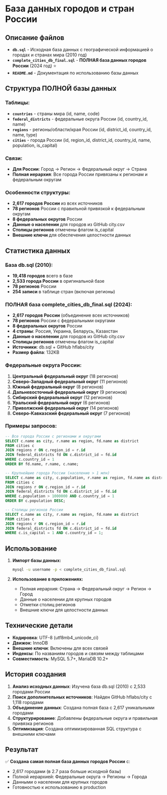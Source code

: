 # База данных городов и стран России

## Описание файлов
- **`db.sql`** - Исходная база данных с географической информацией о городах и странах мира (2010 год)
- **`complete_cities_db_final.sql`** - **ПОЛНАЯ база данных городов России** (2024 год) ⭐
- **`README.md`** - Документация по использованию базы данных

## Структура ПОЛНОЙ базы данных

### Таблицы:
- **`countries`** - страны мира (id, name, code)
- **`federal_districts`** - федеральные округа России (id, country_id, name)
- **`regions`** - регионы/области/края России (id, district_id, country_id, name, type)
- **`cities`** - города России (id, region_id, district_id, country_id, name, population, is_capital)

### Связи:
- **Для России**: Город → Регион → Федеральный округ → Страна
- **Полная иерархия**: Все города России привязаны к регионам и федеральным округам

### Особенности структуры:
- **2,617 городов России** из всех источников
- **78 регионов** России с правильной привязкой к федеральным округам
- **8 федеральных округов** России
- **Данные о населении** для городов из GitHub city.csv
- **Столицы регионов** отмечены флагом is_capital
- **Внешние ключи** для обеспечения целостности данных

## Статистика данных

### База db.sql (2010):
- **19,418 городов** всего в базе
- **2,533 города России** в оригинальной базе
- **78 регионов** России
- **254 записи** в таблице стран (включая регионы)

### ПОЛНАЯ база complete_cities_db_final.sql (2024):
- **2,617 городов России** (объединение всех источников)
- **78 регионов** России с федеральными округами
- **8 федеральных округов** России
- **4 страны**: Россия, Украина, Беларусь, Казахстан
- **Данные о населении** для городов из GitHub city.csv
- **Столицы регионов** отмечены флагом is_capital
- **Источники**: db.sql + GitHub hflabs/city
- **Размер файла**: 132KB

### Федеральные округа России:
1. **Центральный федеральный округ** (18 регионов)
2. **Северо-Западный федеральный округ** (11 регионов)
3. **Южный федеральный округ** (8 регионов)
4. **Дальневосточный федеральный округ** (9 регионов)
5. **Сибирский федеральный округ** (12 регионов)
6. **Уральский федеральный округ** (6 регионов)
7. **Приволжский федеральный округ** (14 регионов)
8. **Северо-Кавказский федеральный округ** (7 регионов)

### Примеры запросов:

```sql
-- Все города России с регионами и округами
SELECT c.name as city, r.name as region, fd.name as district
FROM cities c
JOIN regions r ON c.region_id = r.id
JOIN federal_districts fd ON c.district_id = fd.id
WHERE c.country_id = 1
ORDER BY fd.name, r.name, c.name;

-- Крупнейшие города России (население > 1 млн)
SELECT c.name as city, c.population, r.name as region, fd.name as district
FROM cities c
JOIN regions r ON c.region_id = r.id
JOIN federal_districts fd ON c.district_id = fd.id
WHERE c.population > 1000000 AND c.country_id = 1
ORDER BY c.population DESC;

-- Столицы регионов России
SELECT c.name as city, r.name as region, fd.name as district
FROM cities c
JOIN regions r ON c.region_id = r.id
JOIN federal_districts fd ON c.district_id = fd.id
WHERE c.is_capital = 1 AND c.country_id = 1;
```

## Использование

1. **Импорт базы данных:**
   ```bash
   mysql -u username -p < complete_cities_db_final.sql
   ```

2. **Использование в приложениях:**
   - Полная иерархия: Страна → Федеральный округ → Регион → Город
   - Данные о населении для крупных городов
   - Отметки столиц регионов
   - Внешние ключи для целостности данных

## Технические детали

- **Кодировка**: UTF-8 (utf8mb4_unicode_ci)
- **Движок**: InnoDB
- **Внешние ключи**: Включены для всех связей
- **Индексы**: По названиям городов и связям между таблицами
- **Совместимость**: MySQL 5.7+, MariaDB 10.2+

## История создания

1. **Анализ исходных данных**: Изучена база db.sql (2010) с 2,533 городами России
2. **Поиск дополнительных источников**: Найден GitHub hflabs/city с 1,118 городами
3. **Объединение данных**: Создана полная база с 2,617 уникальными городами
4. **Структурирование**: Добавлены федеральные округа и правильная привязка регионов
5. **Оптимизация**: Создана оптимизированная SQL структура с внешними ключами

## Результат

✅ **Создана самая полная база данных городов России** с:
- 2,617 городами (в 2.7 раза больше исходной базы)
- Полной иерархией: Федеральные округа → Регионы → Города
- Данными о населении для крупных городов
- Готовностью к использованию в production